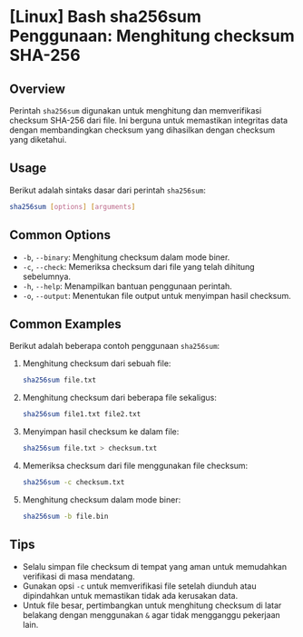 # [Linux] Bash sha256sum Penggunaan: Menghitung checksum SHA-256

## Overview
Perintah `sha256sum` digunakan untuk menghitung dan memverifikasi checksum SHA-256 dari file. Ini berguna untuk memastikan integritas data dengan membandingkan checksum yang dihasilkan dengan checksum yang diketahui.

## Usage
Berikut adalah sintaks dasar dari perintah `sha256sum`:

```bash
sha256sum [options] [arguments]
```

## Common Options
- `-b`, `--binary`: Menghitung checksum dalam mode biner.
- `-c`, `--check`: Memeriksa checksum dari file yang telah dihitung sebelumnya.
- `-h`, `--help`: Menampilkan bantuan penggunaan perintah.
- `-o`, `--output`: Menentukan file output untuk menyimpan hasil checksum.

## Common Examples
Berikut adalah beberapa contoh penggunaan `sha256sum`:

1. Menghitung checksum dari sebuah file:
   ```bash
   sha256sum file.txt
   ```

2. Menghitung checksum dari beberapa file sekaligus:
   ```bash
   sha256sum file1.txt file2.txt
   ```

3. Menyimpan hasil checksum ke dalam file:
   ```bash
   sha256sum file.txt > checksum.txt
   ```

4. Memeriksa checksum dari file menggunakan file checksum:
   ```bash
   sha256sum -c checksum.txt
   ```

5. Menghitung checksum dalam mode biner:
   ```bash
   sha256sum -b file.bin
   ```

## Tips
- Selalu simpan file checksum di tempat yang aman untuk memudahkan verifikasi di masa mendatang.
- Gunakan opsi `-c` untuk memverifikasi file setelah diunduh atau dipindahkan untuk memastikan tidak ada kerusakan data.
- Untuk file besar, pertimbangkan untuk menghitung checksum di latar belakang dengan menggunakan `&` agar tidak mengganggu pekerjaan lain.